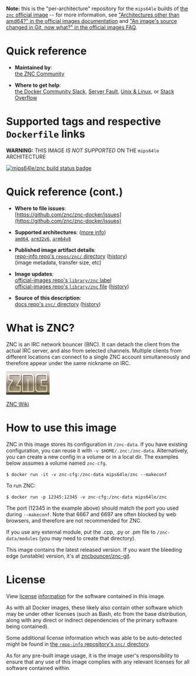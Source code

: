 <!--

********************************************************************************

WARNING:

    DO NOT EDIT "znc/README.md"

    IT IS AUTO-GENERATED

    (from the other files in "znc/" combined with a set of templates)

********************************************************************************

-->

**Note:** this is the "per-architecture" repository for the `mips64le` builds of [the `znc` official image](https://hub.docker.com/_/znc) -- for more information, see ["Architectures other than amd64?" in the official images documentation](https://github.com/docker-library/official-images#architectures-other-than-amd64) and ["An image's source changed in Git, now what?" in the official images FAQ](https://github.com/docker-library/faq#an-images-source-changed-in-git-now-what).

# Quick reference

-	**Maintained by**:  
	[the ZNC Community](https://github.com/znc/znc-docker)

-	**Where to get help**:  
	[the Docker Community Slack](https://dockr.ly/slack), [Server Fault](https://serverfault.com/help/on-topic), [Unix & Linux](https://unix.stackexchange.com/help/on-topic), or [Stack Overflow](https://stackoverflow.com/help/on-topic)

# Supported tags and respective `Dockerfile` links

**WARNING:** THIS IMAGE *IS NOT SUPPORTED* ON THE `mips64le` ARCHITECTURE

[![mips64le/znc build status badge](https://img.shields.io/jenkins/s/https/doi-janky.infosiftr.net/job/multiarch/job/mips64le/job/znc.svg?label=mips64le/znc%20%20build%20job)](https://doi-janky.infosiftr.net/job/multiarch/job/mips64le/job/znc/)

# Quick reference (cont.)

-	**Where to file issues**:  
	[https://github.com/znc/znc-docker/issues](https://github.com/znc/znc-docker/issues)

-	**Supported architectures**: ([more info](https://github.com/docker-library/official-images#architectures-other-than-amd64))  
	[`amd64`](https://hub.docker.com/r/amd64/znc/), [`arm32v6`](https://hub.docker.com/r/arm32v6/znc/), [`arm64v8`](https://hub.docker.com/r/arm64v8/znc/)

-	**Published image artifact details**:  
	[repo-info repo's `repos/znc/` directory](https://github.com/docker-library/repo-info/blob/master/repos/znc) ([history](https://github.com/docker-library/repo-info/commits/master/repos/znc))  
	(image metadata, transfer size, etc)

-	**Image updates**:  
	[official-images repo's `library/znc` label](https://github.com/docker-library/official-images/issues?q=label%3Alibrary%2Fznc)  
	[official-images repo's `library/znc` file](https://github.com/docker-library/official-images/blob/master/library/znc) ([history](https://github.com/docker-library/official-images/commits/master/library/znc))

-	**Source of this description**:  
	[docs repo's `znc/` directory](https://github.com/docker-library/docs/tree/master/znc) ([history](https://github.com/docker-library/docs/commits/master/znc))

# What is ZNC?

ZNC is an IRC network bouncer (BNC). It can detach the client from the actual IRC server, and also from selected channels. Multiple clients from different locations can connect to a single ZNC account simultaneously and therefore appear under the same nickname on IRC.

![logo](https://raw.githubusercontent.com/docker-library/docs/ebb919df401723a4f206fdf03af6fe7bf46a59e1/znc/logo.png)

[ZNC Wiki](http://znc.in/)

# How to use this image

ZNC in this image stores its configuration in `/znc-data`. If you have existing configuration, you can reuse it with `-v $HOME/.znc:/znc-data`. Alternatively, you can create a new config in a volume or in a local dir. The examples below assumes a volume named `znc-cfg`.

```console
$ docker run -it -v znc-cfg:/znc-data mips64le/znc --makeconf
```

To run ZNC:

```console
$ docker run -p 12345:12345 -v znc-cfg:/znc-data mips64le/znc
```

The port (12345 in the example above) should match the port you used during `--makeconf`. Note that 6667 and 6697 are often blocked by web browsers, and therefore are not recommended for ZNC.

If you use any external module, put the .cpp, .py or .pm file to `/znc-data/modules` (you may need to create that directory).

This image contains the latest released version. If you want the bleeding edge (unstable) version, it's at [zncbouncer/znc-git](https://hub.docker.com/r/zncbouncer/znc-git).

# License

View [license](https://github.com/znc/znc/blob/master/LICENSE) [information](https://github.com/znc/znc/blob/master/NOTICE) for the software contained in this image.

As with all Docker images, these likely also contain other software which may be under other licenses (such as Bash, etc from the base distribution, along with any direct or indirect dependencies of the primary software being contained).

Some additional license information which was able to be auto-detected might be found in [the `repo-info` repository's `znc/` directory](https://github.com/docker-library/repo-info/tree/master/repos/znc).

As for any pre-built image usage, it is the image user's responsibility to ensure that any use of this image complies with any relevant licenses for all software contained within.
